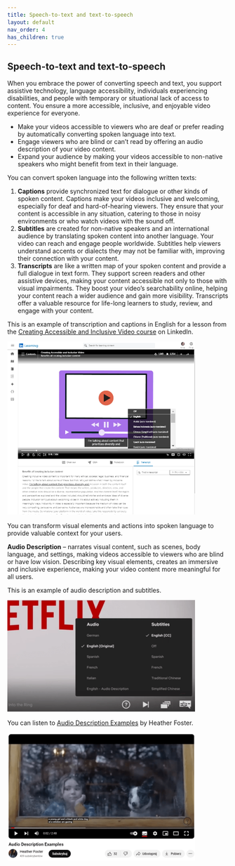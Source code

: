 ```yaml
---
title: Speech-to-text and text-to-speech 
layout: default 
nav_order: 4
has_children: true
---
```


## Speech-to-text and text-to-speech

When you embrace the power of converting speech and text, you support assistive technology, language accessibility, individuals experiencing disabilities, and people with temporary or situational lack of access to content. You ensure a more accessible, inclusive, and enjoyable video experience for everyone.

- Make your videos accessible to viewers who are deaf or prefer reading by automatically converting spoken language into text.
- Engage viewers who are blind or can’t read by offering an audio description of your video content.
- Expand your audience by making your videos accessible to non-native speakers who might benefit from text in their language.

You can convert spoken language into the following written texts:

1. **Captions** provide synchronized text for dialogue or other kinds of spoken content. Captions make your videos inclusive and welcoming, especially for deaf and hard-of-hearing viewers. They ensure that your content is accessible in any situation, catering to those in noisy environments or who watch videos with the sound off.
2. **Subtitles** are created for non-native speakers and an international audience by translating spoken content into another language. Your video can reach and engage people worldwide. Subtitles help viewers understand accents or dialects they may not be familiar with, improving their connection with your content.
3. **Transcripts** are like a written map of your spoken content and provide a full dialogue in text form. They support screen readers and other assistive devices, making your content accessible not only to those with visual impairments. They boost your video’s searchability online, helping your content reach a wider audience and gain more visibility. Transcripts offer a valuable resource for life-long learners to study, review, and engage with your content.

This is an example of transcription and captions in English for a lesson from the <a href="https://www.linkedin.com/learning/creating-accessible-and-inclusive-video" target="_blank">Creating Accessible and Inclusive Video course</a> on LinkedIn.

<img src="../Images/Video_lesson_with_transcription_captions_subtitles.png" alt="There are a huge computer screen in the center and a small box with a sentence in English below. Underneath there is a white box with a long text in English. On the right, there is a bigger box of languages where English is selected. " width="85%">


You can transform visual elements and actions into spoken language to provide valuable context for your users.

**Audio Description** – narrates visual content, such as scenes, body language, and settings, making videos accessible to viewers who are blind or have low vision. Describing key visual elements, creates an immersive and inclusive experience, making your video content more meaningful for all users.

This is an example of audio description and subtitles.

<img src="../Images/Netflix_audio_and_subtitles_settings.png" alt="A black box contains names of different languages. These are Netflix settings for audio and subtitles. The box contains English selected as original audio, available audio description in English, and synchronized text in English." width="85%">


You can listen to <a href="https://www.youtube.com/watch?v=Z7jaVpy-1N0" target="_blank">Audio Description Examples</a> by Heather Foster.

<img src="../Images/Video_with_examples_of_audio_description.png" alt="A small girl and a dog are looking outside the window during the day" width="85%">

